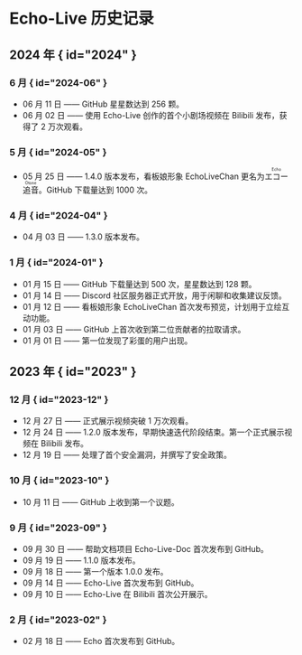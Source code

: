 # Echo-Live 历史记录

## 2024 年 { id="2024" }
### 6 月 { id="2024-06" }
- 06 月 11 日 —— GitHub 星星数达到 256 颗。
- 06 月 02 日 —— 使用 Echo-Live 创作的首个小剧场视频在 Bilibili 发布，获得了 2 万次观看。

### 5 月 { id="2024-05" }
- 05 月 25 日 —— 1.4.0 版本发布，看板娘形象 EchoLiveChan 更名为<ruby lang="ja"><rb>エコー</rb><rp>（</rp><rt>Echo</rt><rp>）</rp></ruby><ruby><rb>追音</rb><rp>（</rp><rt>Otone</rt><rp>）</rp></ruby>。GitHub 下载量达到 1000 次。

### 4 月 { id="2024-04" }
<!-- - 04 月 16 日 —— GitHub 星星数达到 200 颗。 -->
- 04 月 03 日 —— 1.3.0 版本发布。

### 1 月 { id="2024-01" }
- 01 月 15 日 —— GitHub 下载量达到 500 次，星星数达到 128 颗。
- 01 月 14 日 —— Discord 社区服务器正式开放，用于闲聊和收集建议反馈。
- 01 月 12 日 —— 看板娘形象 EchoLiveChan 首次发布预览，计划用于立绘互动功能。
- 01 月 03 日 —— GitHub 上首次收到第二位贡献者的拉取请求。
- 01 月 01 日 —— 第一位发现了彩蛋的用户出现。

## 2023 年 { id="2023" }
### 12 月 { id="2023-12" }
- 12 月 27 日 —— 正式展示视频突破 1 万次观看。
- 12 月 24 日 —— 1.2.0 版本发布，早期快速迭代阶段结束。第一个正式展示视频在 Bilibili 发布。
- 12 月 19 日 —— 处理了首个安全漏洞，并撰写了安全政策。

### 10 月 { id="2023-10" }
- 10 月 11 日 —— GitHub 上收到第一个议题。

### 9 月 { id="2023-09" }
- 09 月 30 日 —— 帮助文档项目 Echo-Live-Doc 首次发布到 GitHub。
- 09 月 19 日 —— 1.1.0 版本发布。
- 09 月 18 日 —— 第一个版本 1.0.0 发布。
- 09 月 14 日 —— Echo-Live 首次发布到 GitHub。
- 09 月 10 日 —— Echo-Live 在 Bilibili 首次公开展示。

### 2 月 { id="2023-02" }
- 02 月 18 日 —— Echo 首次发布到 GitHub。
